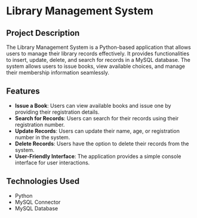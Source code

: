 # Library Management System

## Project Description

The Library Management System is a Python-based application that allows users to manage their library records effectively. It provides functionalities to insert, update, delete, and search for records in a MySQL database. The system allows users to issue books, view available choices, and manage their membership information seamlessly.

## Features

- **Issue a Book**: Users can view available books and issue one by providing their registration details.
- **Search for Records**: Users can search for their records using their registration number.
- **Update Records**: Users can update their name, age, or registration number in the system.
- **Delete Records**: Users have the option to delete their records from the system.
- **User-Friendly Interface**: The application provides a simple console interface for user interactions.

## Technologies Used

- Python
- MySQL Connector
- MySQL Database
